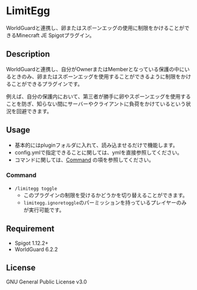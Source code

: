 # LimitEgg
WorldGuardと連携し、卵またはスポーンエッグの使用に制限をかけることができるMinecraft JE Spigotプラグイン。

## Description
WorldGuardと連携し、自分がOwnerまたはMemberとなっている保護の中にいるときのみ、卵またはスポーンエッグを使用することができるように制限をかけることができるプラグインです。

例えば、自分の保護内において、第三者が勝手に卵やスポーンエッグを使用することを防ぎ、知らない間にサーバーやクライアントに負荷をかけているという状況を回避できます。

## Usage
* 基本的にはpluginフォルダに入れて、読み込ませるだけで機能します。
* config.ymlで指定できることに関しては、ymlを直接参照してください。
* コマンドに関しては、[Command](https://github.com/Lucky3028/LimitEgg#command) の項を参照してください。

### Command
* `/limitegg toggle`
    * このプラグインの制限を受けるかどうかを切り替えることができます。
    * `limitegg.ignoretoggle`のパーミッションを持っているプレイヤーのみが実行可能です。

## Requirement
* Spigot 1.12.2+
* WorldGuard 6.2.2

## License
GNU General Public License v3.0
